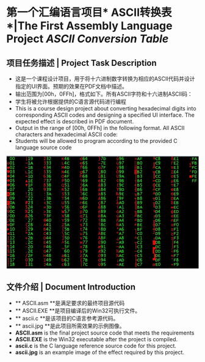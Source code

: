 # 第一个汇编语言项目* ASCII转换表*|The First Assembly Language Project *ASCII Conversion Table*
## 项目任务描述 | Project Task Description
* 这是一个课程设计项目，用于将十六进制数字转换为相应的ASCII代码并设计指定的UI界面。预期的效果在PDF文档中描述。
* 输出范围为[00h，0FFh]，格式如下。所有ASCII字符和十六进制ASCII码：
* 学生将被允许根据提供的C语言源代码进行编程
* This is a course design project about converting hexadecimal digits into corresponding ASCII codes and designing a specified UI interface. The expected effect is described in PDF document.
* Output in the range of [00h, 0FFh] in the following format. All ASCII characters and hexadecimal ASCII code:
* Students will be allowed to program according to the provided C language source code

![ascii](https://github.com/aspxcor/The-Learning-Course-of-Assembly-Language-Programming/blob/master/Project.ASCII/ascii.jpg)
## 文件介绍 | Document Introduction
* ** ASCII.asm **是满足要求的最终项目源代码
* ** ASCII.EXE **是项目编译后的Win32可执行文件。
* ** ascii.c **是该项目的C语言参考源代码。
* ** ascii.jpg **是此项目所需效果的示例图像。
* **ASCII.asm** is the final project source code that meets the requirements
* **ASCII.EXE** is the Win32 executable after the project is compiled.
* **ascii.c** is the C language reference source code for this project.
* **ascii.jpg** is an example image of the effect required by this project.
